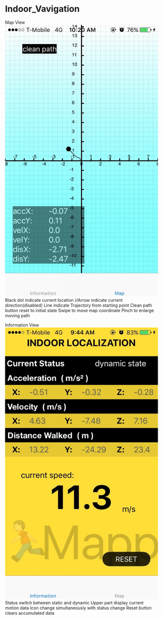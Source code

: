 # Indoor_Vavigation

Map View
![](https://github.com/KaiHsiangLien/Indoor_Navigation/blob/master/IMG_2843.jpg)
Black dot indicate current location
//Arrow indicate current direction(disabled)
Line indicate Trajectory from starting point
Clean path button reset to initial state
Swipe to move map coordinate
Pinch to enlarge moving path

Information View
![](https://github.com/KaiHsiangLien/Indoor_Navigation/blob/master/IMG_2868.jpg)
Status switch between static and dynamic
Upper part display current motion data
Icon change simultaneously with status change
Reset button clears accumulated data
